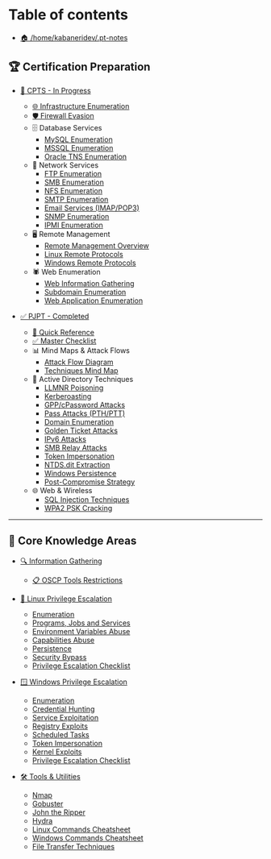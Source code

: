 # Table of contents

* [🏠 /home/kabaneridev/.pt-notes](README.md)

## 🏆 Certification Preparation

* [🎯 CPTS - In Progress](CPTS-PREP/README.md)
  * [🌐 Infrastructure Enumeration](CPTS-PREP/footprinting.md)
  * [🛡️ Firewall Evasion](CPTS-PREP/firewall-evasion.md)
  * 🗄️ Database Services
    * [MySQL Enumeration](CPTS-PREP/databases/mysql-enumeration.md)
    * [MSSQL Enumeration](CPTS-PREP/databases/mssql-enumeration.md)
    * [Oracle TNS Enumeration](CPTS-PREP/databases/oracle-enumeration.md)
  * 📁 Network Services
    * [FTP Enumeration](CPTS-PREP/services/ftp-enumeration.md)
    * [SMB Enumeration](CPTS-PREP/services/smb-enumeration.md)
    * [NFS Enumeration](CPTS-PREP/services/nfs-enumeration.md)
    * [SMTP Enumeration](CPTS-PREP/services/smtp-enumeration.md)
    * [Email Services (IMAP/POP3)](CPTS-PREP/services/email-enumeration.md)
    * [SNMP Enumeration](CPTS-PREP/services/snmp-enumeration.md)
    * [IPMI Enumeration](CPTS-PREP/services/ipmi-enumeration.md)
  * 🖥️ Remote Management
    * [Remote Management Overview](CPTS-PREP/remote-management/remote-management.md)
    * [Linux Remote Protocols](CPTS-PREP/remote-management/linux-remote-protocols.md)
    * [Windows Remote Protocols](CPTS-PREP/remote-management/windows-remote-protocols.md)
  * 🕷️ Web Enumeration
    * [Web Information Gathering](CPTS-PREP/web-enumeration/web-information-gathering.md)
    * [Subdomain Enumeration](CPTS-PREP/web-enumeration/subdomain-enumeration.md)
    * [Web Application Enumeration](CPTS-PREP/web-enumeration/web-application-enumeration.md)

* [✅ PJPT - Completed](PJPT-prep/README.md)
  * [🎯 Quick Reference](PJPT-prep/PJPT-QUICK-REFERENCE.md)
  * [✅ Master Checklist](PJPT-prep/PJPT-MASTER-CHECKLIST.md)
  * 📊 Mind Maps & Attack Flows
    * [Attack Flow Diagram](PJPT-prep/PJPT-GitBook-MindMap.md)
    * [Techniques Mind Map](PJPT-prep/PJPT-GitBook-Techniques-Map.md)
  * 🎯 Active Directory Techniques
    * [LLMNR Poisoning](PJPT-prep/llmnr-poisoning.md)
    * [Kerberoasting](PJPT-prep/kerberoasting.md)
    * [GPP/cPassword Attacks](PJPT-prep/gpp-cpassword-attacks.md)
    * [Pass Attacks (PTH/PTT)](PJPT-prep/pass-attacks.md)
    * [Domain Enumeration](PJPT-prep/domain-enumeration.md)
    * [Golden Ticket Attacks](PJPT-prep/golden-ticket-attacks.md)
    * [IPv6 Attacks](PJPT-prep/ipv6-attacks.md)
    * [SMB Relay Attacks](PJPT-prep/smb-relay-attacks.md)
    * [Token Impersonation](PJPT-prep/token-impersonation.md)
    * [NTDS.dit Extraction](PJPT-prep/ntds-dit-extraction.md)
    * [Windows Persistence](PJPT-prep/windows-persistence-techniques.md)
    * [Post-Compromise Strategy](PJPT-prep/post-compromise-attack-strategy.md)
  * 🌐 Web & Wireless
    * [SQL Injection Techniques](PJPT-prep/sql-injection-techniques.md)
    * [WPA2 PSK Cracking](PJPT-prep/wpa2-psk-cracking.md)

---

## 🔧 Core Knowledge Areas

* [🔍 Information Gathering](information-gathering.md)
  * [📋 OSCP Tools Restrictions](oscp-tools-restrictions.md)

* [🐧 Linux Privilege Escalation](linux-privilege-escalation/README.md)
  * [Enumeration](linux-privilege-escalation/enumeration.md)
  * [Programs, Jobs and Services](linux-privilege-escalation/programs-jobs-and-services.md)
  * [Environment Variables Abuse](linux-privilege-escalation/environment-variables-abuse.md)
  * [Capabilities Abuse](linux-privilege-escalation/capabilities-abuse.md)
  * [Persistence](linux-privilege-escalation/persistence.md)
  * [Security Bypass](linux-privilege-escalation/security-bypass.md)
  * [Privilege Escalation Checklist](linux-privilege-escalation/checklist.md)

* [🪟 Windows Privilege Escalation](windows-privilege-escalation/README.md)
  * [Enumeration](windows-privilege-escalation/enumeration.md)
  * [Credential Hunting](windows-privilege-escalation/credential-hunting.md)
  * [Service Exploitation](windows-privilege-escalation/service-exploitation.md)
  * [Registry Exploits](windows-privilege-escalation/registry-exploits.md)
  * [Scheduled Tasks](windows-privilege-escalation/scheduled-tasks.md)
  * [Token Impersonation](windows-privilege-escalation/token-impersonation.md)
  * [Kernel Exploits](windows-privilege-escalation/kernel-exploits.md)
  * [Privilege Escalation Checklist](windows-privilege-escalation/checklist.md)

* [🛠️ Tools & Utilities](tools/README.md)
  * [Nmap](tools/nmap.md)
  * [Gobuster](tools/gobuster.md)
  * [John the Ripper](tools/john.md)
  * [Hydra](tools/hydra.md)
  * [Linux Commands Cheatsheet](utilities-scripts-and-payloads/linux-commands.md)
  * [Windows Commands Cheatsheet](utilities-scripts-and-payloads/windows-commands.md)
  * [File Transfer Techniques](utilities-scripts-and-payloads/file-transfers.md) 
